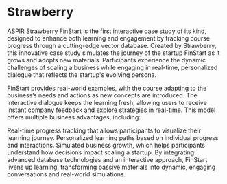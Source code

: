 # Strawberry

ASPIR Strawberry FinStart is the first interactive case study of its kind, designed to enhance both learning and engagement by tracking course progress through a cutting-edge vector database. Created by Strawberry, this innovative case study simulates the journey of the startup FinStart as it grows and adopts new materials. Participants experience the dynamic challenges of scaling a business while engaging in real-time, personalized dialogue that reflects the startup's evolving persona.

FinStart provides real-world examples, with the course adapting to the business’s needs and actions as new concepts are introduced. The interactive dialogue keeps the learning fresh, allowing users to receive instant company feedback and explore strategies in real-time. This model offers multiple business advantages, including:

Real-time progress tracking that allows participants to visualize their learning journey.
Personalized learning paths based on individual progress and interactions.
Simulated business growth, which helps participants understand how decisions impact scaling a startup.
By integrating advanced database technologies and an interactive approach, FinStart livens up learning, transforming passive materials into dynamic, engaging conversations and real-world simulations.

